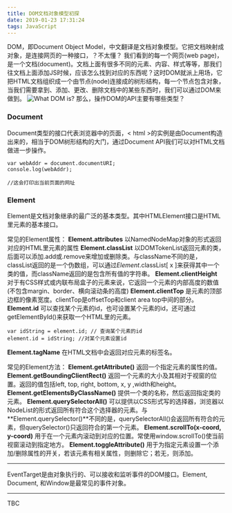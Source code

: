 ```yaml
---
title: DOM文档对象模型初探
date: 2019-01-23 17:31:24
tags: JavaScript
---
```

DOM，即Document Object Model，中文翻译是文档对象模型。它把文档映射成对象，是连接网页的一种接口，？不太懂？
我们看到的每一个网页(web page)，是一个文档(document)。文档上面有很多不同的元素、内容、样式等等，那我们往文档上面添加JS时候，应该怎么找到对应的东西呢？这时DOM就派上用场，它把HTML文档组织成一个由节点(node)连接成的树形结构，每一个节点包含对象，当我们需要拿到、添加、更改、删除文档中的某些东西时，我们可以通过DOM来做到。
![What DOM is?](https://i.loli.net/2019/01/26/5c4bbe45837a9.png)
那么，操作DOM的API主要有哪些类型？

### Document
Document类型的接口代表浏览器中的页面，< html >的实例是由Document构造出来的，相当于DOM树形结构的大门，通过Document API我们可以对HTML文档做进一步操作。
```
var webAddr = document.documentURI;
console.log(webAddr);

//这会打印出当前页面的网址
```

### Element
Element是文档对象继承的最广泛的基本类型。其中HTMLElement接口是HTML里元素的基本接口。

常见的Element属性：
**Element.attributes** 以NamedNodeMap对象的形式返回对应的HTML里元素的属性
**Element.classList** 以DOMTokenList返回元素的类，后面可以添加.add或.remove来增加或删除类。与className不同的是，classList返回的是一个伪数组，可以通过*Element*.classList[ x ]来获得其中一个类的值，而className返回的是包含所有值的字符串。
**Element.clientHeight** 对于有CSS样式或内联布局盒子的元素来说，它返回一个元素的内部高度的数值(不包含margin、border、横向滚动条的高度)
**Element.clientTop** 是元素的顶部边框的像素宽度。clientTop是offsetTop和client area top中间的部分。
**Element.id** 可以查找某个元素的id，也可设置某个元素的id，还可通过getElementById()来获取一个HTML里的元素。
```
var idString = element.id; // 查询某个元素的id
element.id = idString; //对某个元素设置id
```
**Element.tagName** 在HTML文档中会返回对应元素的标签名。

常见的Element方法：
**Element.getAttribute()** 返回一个指定元素的属性的值。
**Element.getBoundingClientRect()** 返回一个元素的大小及其相对于视窗的位置。返回的值包括left, top, right, bottom, x, y ,width和height。
**Element.getElementsByClassName()** 提供一个类的名称，然后返回指定类的元素。
**Element.querySelectorAll()** 可以提供以CSS形式写的选择器，浏览器以NodeList的形式返回所有符合这个选择器的元素。与**Element.querySelector()**不同的是，querySelectorAll()会返回所有符合的元素，但querySelector()只返回符合的第一个元素。
**Element.scrollTo(x-coord, y-coord)** 用于在一个元素内滚动到对应的位置。常使用window.scrollTo()使当前视窗滚动到指定地方。
**Element.toggleAttribute()** 用于为指定元素设置一个添加/删除属性的开关，若该元素有相关属性，则删除它；若无，则添加。

---
EventTarget是由对象执行的、可以接收和监听事件的DOM接口。Element, Document, 和Window是最常见的事件对象。

---
TBC